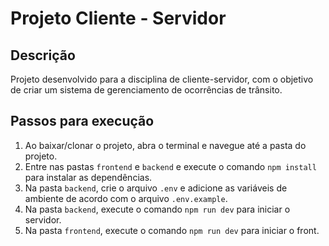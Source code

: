 # Projeto Cliente - Servidor

## Descrição

Projeto desenvolvido para a disciplina de cliente-servidor, com o objetivo de criar um sistema de gerenciamento de ocorrências de trânsito.

## Passos para execução

1. Ao baixar/clonar o projeto, abra o terminal e navegue até a pasta do projeto.
2. Entre nas pastas `frontend` e `backend` e execute o comando `npm install` para instalar as dependências.
3. Na pasta `backend`, crie o arquivo `.env` e adicione as variáveis de ambiente de acordo com o arquivo `.env.example`.
4. Na pasta `backend`, execute o comando `npm run dev` para iniciar o servidor.
5. Na pasta `frontend`, execute o comando `npm run dev` para iniciar o front.
